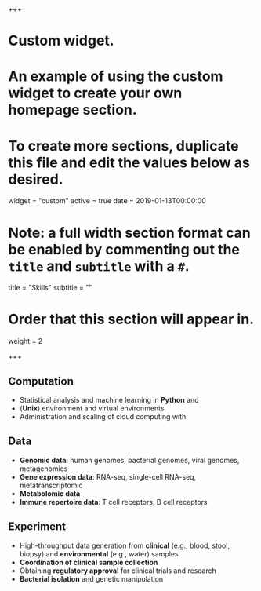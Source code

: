 +++
# Custom widget.
# An example of using the custom widget to create your own homepage section.
# To create more sections, duplicate this file and edit the values below as desired.
widget = "custom"
active = true
date = 2019-01-13T00:00:00

# Note: a full width section format can be enabled by commenting out the `title` and `subtitle` with a `#`.
title = "Skills"
subtitle = ""

# Order that this section will appear in.
weight = 2

+++

## <i class="fas fa-laptop" style="color:hsl(339, 90%, 68%)"></i> Computation

* Statistical analysis and machine learning in <i class="fab fa-python" style="color:hsl(339, 90%, 68%)"></i> **Python** and <i class="fab fa-r-project" style="color:hsl(339, 90%, 68%)"></i>
* <i class="fab fa-linux" style="color:hsl(339, 90%, 68%)"></i> (**Unix**) environment and virtual environments
* Administration and scaling of cloud computing with <i class="fab fa-aws" style="color:hsl(339, 90%, 68%)"></i>

## <i class="fas fa-chart-line" style="color:hsl(339, 90%, 68%)"></i> Data

* **Genomic data**: human genomes, bacterial genomes, viral genomes, metagenomics
* **Gene expression data**: RNA-seq, single-cell RNA-seq, metatranscriptomic
* **Metabolomic data**
* **Immune repertoire data**: T cell receptors, B cell receptors

## <i class="fas fa-flask" style="color:hsl(339, 90%, 68%)"></i> Experiment

* High-throughput data generation from **clinical** (e.g., blood, stool, biopsy) and **environmental** (e.g., water) samples
* **Coordination of clinical sample collection** 
* Obtaining **regulatory approval** for clinical trials and research
* **Bacterial isolation** and genetic manipulation